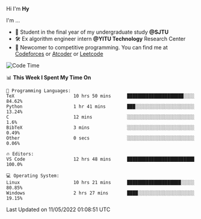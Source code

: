 Hi I'm **Hy**

I'm ...
- 📖 Student in the final year of my undergraduate study **@SJTU**
- 🛠️ Ex algorithm engineer intern **@YITU Technology** Research Center
- 🏅 Newcomer to competitive programming. You can find me at [Codeforces](https://codeforces.com/profile/Hy3) or [Atcoder](https://atcoder.jp/users/Hy3) or [Leetcode](https://leetcode-cn.com/u/_hy3/)


<!--START_SECTION:waka-->
![Code Time](http://img.shields.io/badge/Code%20Time-0-blue)

📊 **This Week I Spent My Time On** 

```text
💬 Programming Languages: 
TeX                      10 hrs 50 mins      █████████████████████░░░░   84.62% 
Python                   1 hr 41 mins        ███░░░░░░░░░░░░░░░░░░░░░░   13.24% 
C                        12 mins             ░░░░░░░░░░░░░░░░░░░░░░░░░   1.6% 
BibTeX                   3 mins              ░░░░░░░░░░░░░░░░░░░░░░░░░   0.49% 
Other                    0 secs              ░░░░░░░░░░░░░░░░░░░░░░░░░   0.06%

🔥 Editors: 
VS Code                  12 hrs 48 mins      █████████████████████████   100.0%

💻 Operating System: 
Linux                    10 hrs 21 mins      ████████████████████░░░░░   80.85% 
Windows                  2 hrs 27 mins       ████░░░░░░░░░░░░░░░░░░░░░   19.15%

```


 Last Updated on 11/05/2022 01:08:51 UTC
<!--END_SECTION:waka-->


